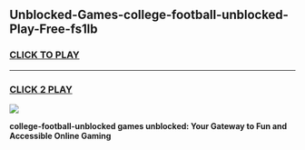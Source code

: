 
## Unblocked-Games-college-football-unblocked-Play-Free-fs1lb
<h3>
<a href="https://premium76.site?title=college-football-unblocked&ref=20M">CLICK TO PLAY</a></h3>
<hr>

<h3>
<a href="https://premium76.site?title=college-football-unblocked&ref=20M">CLICK 2 PLAY</a>
  
</h3>

<a href="https://premium76.site?title=college-football-unblocked&ref=19M"><img src="https://clearcache.store/games.png"></a>


**college-football-unblocked games unblocked: Your Gateway to Fun and Accessible Online Gaming**

